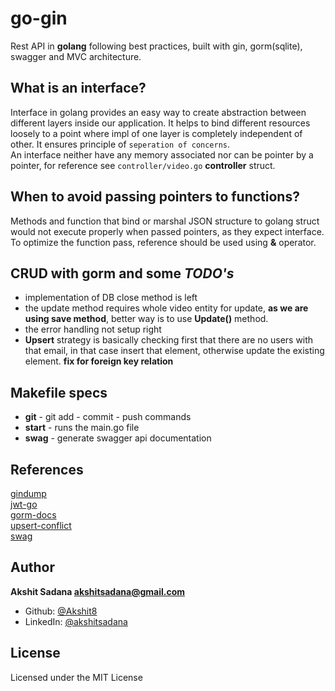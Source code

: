 # go-gin
Rest API in **golang** following best practices, built with gin, gorm(sqlite), swagger and MVC architecture.

## What is an interface?
Interface in golang provides an easy way to create abstraction between different layers inside our application. It helps to bind different resources loosely to a point where impl of one layer is completely independent of other. It ensures principle of `seperation of concerns`.
<br>
An interface neither have any memory associated nor can be pointer by a pointer, for reference see `controller/video.go` **controller** struct. 

## When to avoid passing pointers to functions?
Methods and function that bind or marshal JSON structure to golang struct would not execute properly when passed pointers, as they expect interface. To optimize the function pass, reference should be used using **&** operator.

## CRUD with gorm and some *TODO's*
- implementation of DB close method is left
- the update method requires whole video entity for update, **as we are using save method**, better way is to use **Update()** method.
- the error handling not setup right
- **Upsert** strategy is basically checking first that there are no users with that email, in that case insert that element, otherwise update the existing element. **fix for foreign key relation**

## Makefile specs
- **git** - git add - commit - push commands
- **start** - runs the main.go file
- **swag** - generate swagger api documentation

## References
[gindump](https://github.com/tpkeeper/gin-dump) <br>
[jwt-go](https://github.com/dgrijalva/jwt-go) <br>
[gorm-docs](https://gorm.io/docs) <br>
[upsert-conflict](https://gorm.io/docs/create.html#upsert) <br>
[swag](https://github.com/swaggo/swag#getting-started)

## Author
**Akshit Sadana <akshitsadana@gmail.com>**

- Github: [@Akshit8](https://github.com/Akshit8)
- LinkedIn: [@akshitsadana](https://www.linkedin.com/in/akshit-sadana-b051ab121/)

## License
Licensed under the MIT License